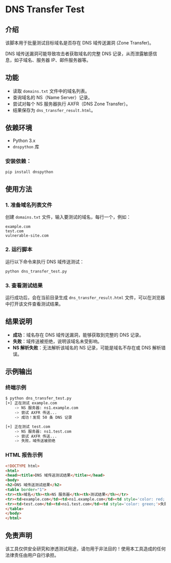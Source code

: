 # DNS Transfer Test

## 介绍

该脚本用于批量测试目标域名是否存在 DNS 域传送漏洞 (Zone Transfer)。

DNS 域传送漏洞可能导致攻击者获取域名的完整 DNS 记录，从而泄露敏感信息，如子域名、服务器 IP、邮件服务器等。

## 功能

- 读取 `domains.txt` 文件中的域名列表。
- 查询域名的 NS（Name Server）记录。
- 尝试对每个 NS 服务器执行 AXFR（DNS Zone Transfer）。
- 结果保存为 `dns_transfer_result.html`。

## 依赖环境

- Python 3.x
- `dnspython` 库

### 安装依赖：
```bash
pip install dnspython
```

## 使用方法

### 1. 准备域名列表文件

创建 `domains.txt` 文件，输入要测试的域名，每行一个，例如：

```
example.com
test.com
vulnerable-site.com
```

### 2. 运行脚本

运行以下命令来执行 DNS 域传送测试：

```bash
python dns_transfer_test.py
```

### 3. 查看测试结果

运行成功后，会在当前目录生成 `dns_transfer_result.html` 文件，可以在浏览器中打开该文件查看测试结果。

## 结果说明

- **成功**：域名存在 DNS 域传送漏洞，能够获取到完整的 DNS 记录。
- **失败**：域传送被拒绝，说明该域名未受影响。
- **NS 解析失败**：无法解析该域名的 NS 记录，可能是域名不存在或 DNS 解析错误。

## 示例输出

### 终端示例

```bash
$ python dns_transfer_test.py
[+] 正在测试 example.com
    -> NS 服务器: ns1.example.com
    -> 尝试 AXFR 传送...
    -> 成功！发现 50 条 DNS 记录

[+] 正在测试 test.com
    -> NS 服务器: ns1.test.com
    -> 尝试 AXFR 传送...
    -> 失败，域传送被拒绝
```

### HTML 报告示例

```html
<!DOCTYPE html>
<html>
<head><title>DNS 域传送测试结果</title></head>
<body>
<h2>DNS 域传送测试结果</h2>
<table border="1">
<tr><th>域名</th><th>NS 服务器</th><th>测试结果</th></tr>
<tr><td>example.com</td><td>ns1.example.com</td><td style='color: red;'>成功！获取到 50 条记录</td></tr>
<tr><td>test.com</td><td>ns1.test.com</td><td style='color: green;'>失败，域传送被拒绝</td></tr>
</table>
</body>
</html>
```

## 免责声明

该工具仅供安全研究和渗透测试用途，请勿用于非法目的！使用本工具造成的任何法律责任由用户自行承担。
